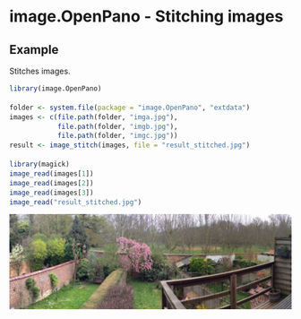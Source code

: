 # image.OpenPano - Stitching images

## Example

Stitches images.

```r
library(image.OpenPano)

folder <- system.file(package = "image.OpenPano", "extdata")
images <- c(file.path(folder, "imga.jpg"), 
            file.path(folder, "imgb.jpg"),
            file.path(folder, "imgc.jpg"))
result <- image_stitch(images, file = "result_stitched.jpg")

library(magick)
image_read(images[1])
image_read(images[2])
image_read(images[3])
image_read("result_stitched.jpg")
```

![](inst/extdata/result_stitched.jpg)

